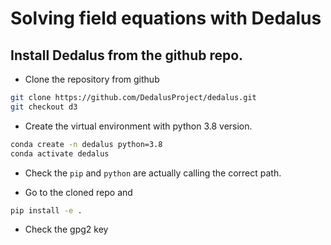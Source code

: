 # Solving field equations with Dedalus

## Install Dedalus from the github repo.

- Clone the repository from github

```bash
git clone https://github.com/DedalusProject/dedalus.git
git checkout d3
```

- Create the virtual environment with python 3.8 version.

```bash
conda create -n dedalus python=3.8
conda activate dedalus
```

- Check the `pip` and `python` are actually calling the correct path.

- Go to the cloned repo and

```bash
pip install -e .
```

- Check the gpg2 key
